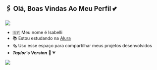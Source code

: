 ## 🖇️ Olá, Boas Vindas Ao Meu Perfil 💕

![](https://media1.tenor.com/m/5iiD6jOOCuAAAAAC/quby-high-five.gif)

- 🇧🇷 Meu nome é Isabelli
- 📚 Estou estudando na [Alura](https://www.alura.com.br/)
- 🗞️ Uso esse espaço para compartilhar meus projetos desenvolvidos 
- **_Taylor's Version_** 🎵 💗

![](https://media1.tenor.com/m/kMLyiTQrJ8EAAAAd/taylor-swift-snl-smile-taylor-swift-hot-smile.gif)
